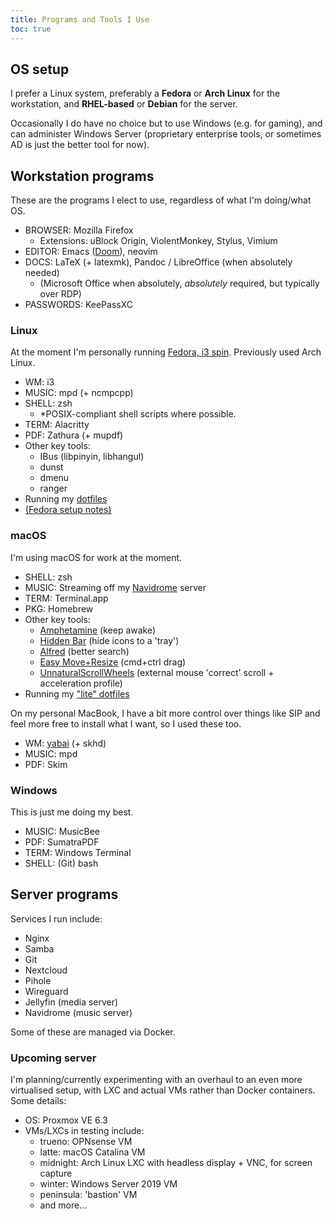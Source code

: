 ```yaml
---
title: Programs and Tools I Use
toc: true
---
```


## OS setup

I prefer a Linux system, preferably a **Fedora** or **Arch Linux** for the workstation, and **RHEL-based** or **Debian** for the server.

Occasionally I do have no choice but to use Windows (e.g. for gaming), and can administer Windows Server (proprietary enterprise tools, or sometimes AD is just the better tool for now).

## Workstation programs

These are the programs I elect to use, regardless of what I'm doing/what OS.

- BROWSER: Mozilla Firefox
	- Extensions: uBlock Origin, ViolentMonkey, Stylus, Vimium
- EDITOR: Emacs ([Doom](https://github.com/hlissner/doom-emacs)), neovim
- DOCS: LaTeX (+ latexmk), Pandoc / LibreOffice (when absolutely needed)
	- (Microsoft Office when absolutely, *absolutely* required, but typically over RDP)
- PASSWORDS: KeePassXC

### Linux

At the moment I'm personally running [Fedora, i3 spin](https://spins.fedoraproject.org/en/i3/). Previously used Arch Linux.

- WM: i3
- MUSIC: mpd (+ ncmpcpp)
- SHELL: zsh
	- \*POSIX-compliant shell scripts where possible.
- TERM: Alacritty
- PDF: Zathura (+ mupdf)
- Other key tools:
	- IBus (libpinyin, libhangul)
	- dunst
	- dmenu
	- ranger
- Running my [dotfiles](https://github.com/nicholastay/dotfiles)
- [(Fedora setup notes)](/fedora-setup.html)

### macOS

I'm using macOS for work at the moment.

- SHELL: zsh
- MUSIC: Streaming off my [Navidrome](https://www.navidrome.org/) server
- TERM: Terminal.app
- PKG: Homebrew
- Other key tools:
	- [Amphetamine](https://apps.apple.com/us/app/amphetamine/id937984704?mt=12) (keep awake)
	- [Hidden Bar](https://github.com/dwarvesf/hidden) (hide icons to a 'tray')
	- [Alfred](https://www.alfredapp.com/) (better search)
	- [Easy Move+Resize](https://github.com/dmarcotte/easy-move-resize) (cmd+ctrl drag)
	- [UnnaturalScrollWheels](https://github.com/ther0n/UnnaturalScrollWheels) (external mouse 'correct' scroll + acceleration profile)
- Running my ["lite" dotfiles](https://gitlab.com/nicholastay/dotlite)

On my personal MacBook, I have a bit more control over things like SIP and feel more free to install what I want, so I used these too.

- WM: [yabai](https://github.com/koekeishiya/yabai) (+ skhd)
- MUSIC: mpd
- PDF: Skim

### Windows

This is just me doing my best.

- MUSIC: MusicBee
- PDF: SumatraPDF
- TERM: Windows Terminal
- SHELL: (Git) bash

## Server programs

Services I run include:

- Nginx
- Samba
- Git
- Nextcloud
- Pihole
- Wireguard
- Jellyfin (media server)
- Navidrome (music server)

Some of these are managed via Docker.

### Upcoming server

I'm planning/currently experimenting with an overhaul to an even more virtualised setup, with LXC and actual VMs rather than Docker containers. Some details:

- OS: Proxmox VE 6.3
- VMs/LXCs in testing include:
	- trueno: OPNsense VM
	- latte: macOS Catalina VM
	- midnight: Arch Linux LXC with headless display + VNC, for screen capture
	- winter: Windows Server 2019 VM
	- peninsula: 'bastion' VM
	- and more...